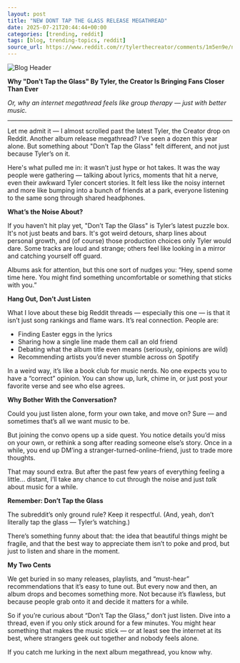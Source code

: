 ```yaml
---
layout: post
title: "NEW DONT TAP THE GLASS RELEASE MEGATHREAD"
date: 2025-07-21T20:44:44+00:00
categories: [trending, reddit]
tags: [blog, trending-topics, reddit]
source_url: https://www.reddit.com/r/tylerthecreator/comments/1m5en9e/new_dont_tap_the_glass_release_megathread/
---
```


![Blog Header](undefined)

**Why "Don't Tap the Glass" By Tyler, the Creator Is Bringing Fans Closer Than Ever**

*Or, why an internet megathread feels like group therapy — just with better music.*

---

Let me admit it — I almost scrolled past the latest Tyler, the Creator drop on Reddit. Another album release megathread? I’ve seen a dozen this year alone. But something about "Don’t Tap the Glass" felt different, and not just because Tyler’s on it.

Here's what pulled me in: it wasn’t just hype or hot takes. It was the way people were gathering — talking about lyrics, moments that hit a nerve, even their awkward Tyler concert stories. It felt less like the noisy internet and more like bumping into a bunch of friends at a park, everyone listening to the same song through shared headphones.

**What’s the Noise About?**

If you haven’t hit play yet, "Don’t Tap the Glass" is Tyler’s latest puzzle box. It's not just beats and bars. It's got weird detours, sharp lines about personal growth, and (of course) those production choices only Tyler would dare. Some tracks are loud and strange; others feel like looking in a mirror and catching yourself off guard.

Albums ask for attention, but this one sort of nudges you: “Hey, spend some time here. You might find something uncomfortable or something that sticks with you.”

**Hang Out, Don’t Just Listen**

What I love about these big Reddit threads — especially this one — is that it isn’t just song rankings and flame wars. It’s real connection. People are:

- Finding Easter eggs in the lyrics  
- Sharing how a single line made them call an old friend  
- Debating what the album title even means (seriously, opinions are wild)
- Recommending artists you’d never stumble across on Spotify

In a weird way, it’s like a book club for music nerds. No one expects you to have a “correct” opinion. You can show up, lurk, chime in, or just post your favorite verse and see who else agrees.

**Why Bother With the Conversation?**

Could you just listen alone, form your own take, and move on? Sure — and sometimes that’s all we want music to be.

But joining the convo opens up a side quest. You notice details you’d miss on your own, or rethink a song after reading someone else’s story. Once in a while, you end up DM’ing a stranger-turned-online-friend, just to trade more thoughts.

That may sound extra. But after the past few years of everything feeling a little… distant, I’ll take any chance to cut through the noise and just *talk* about music for a while.

**Remember: Don’t Tap the Glass**

The subreddit’s only ground rule? Keep it respectful. (And, yeah, don’t literally tap the glass — Tyler’s watching.)

There’s something funny about that: the idea that beautiful things might be fragile, and that the best way to appreciate them isn’t to poke and prod, but just to listen and share in the moment.

**My Two Cents**

We get buried in so many releases, playlists, and “must-hear” recommendations that it’s easy to tune out. But every now and then, an album drops and becomes something more. Not because it’s flawless, but because people grab onto it and decide it matters for a while.

So if you’re curious about “Don’t Tap the Glass,” don’t just listen. Dive into a thread, even if you only stick around for a few minutes. You might hear something that makes the music stick — or at least see the internet at its best, where strangers geek out together and nobody feels alone.

If you catch me lurking in the next album megathread, you know why.